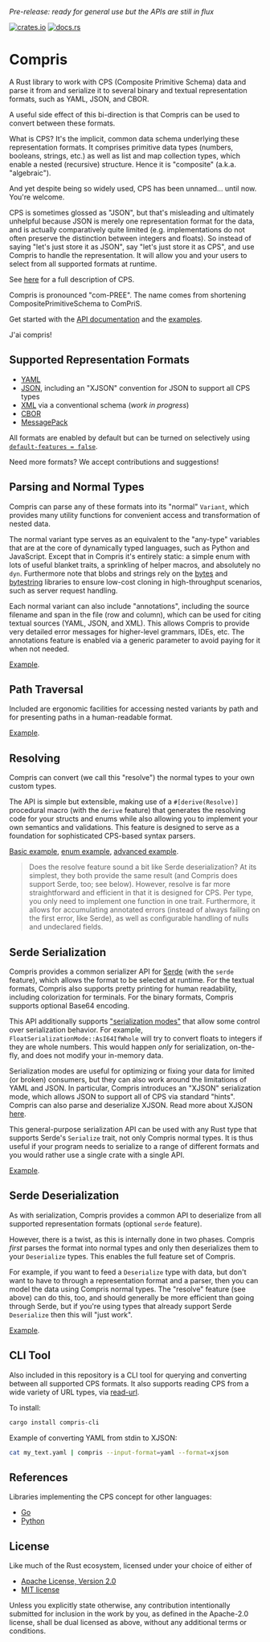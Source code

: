 *Pre-release: ready for general use but the APIs are still in flux*

[![crates.io](https://img.shields.io/crates/v/compris?color=%23227700)](https://crates.io/crates/compris)
[![docs.rs](https://img.shields.io/badge/docs.rs-latest?color=grey)](https://docs.rs/compris/latest/compris/)

Compris
=======

A Rust library to work with CPS (Composite Primitive Schema) data and parse it from and serialize it to several binary and textual representation formats, such as YAML, JSON, and CBOR.

A useful side effect of this bi-direction is that Compris can be used to convert between these formats.

What is CPS? It's the implicit, common data schema underlying these representation formats. It comprises primitive data types (numbers, booleans, strings, etc.) as well as list and map collection types, which enable a nested (recursive) structure. Hence it is "composite" (a.k.a. "algebraic").

And yet despite being so widely used, CPS has been unnamed... until now. You're welcome.

CPS is sometimes glossed as "JSON", but that's misleading and ultimately unhelpful because JSON is merely one representation format for the data, and is actually comparatively quite limited (e.g. implementations do not often preserve the distinction between integers and floats). So instead of saying "let's just store it as JSON", say "let's just store it as CPS", and use Compris to handle the representation. It will allow you and your users to select from all supported formats at runtime.

See [here](https://github.com/tliron/compris/blob/main/CPS.md) for a full description of CPS.

Compris is pronounced "com-PREE". The name comes from shortening CompositePrimitiveSchema to ComPriS.

Get started with the [API documentation](https://docs.rs/compris/latest/compris/) and the [examples](https://github.com/tliron/compris/tree/main/library/examples).

J'ai compris!

Supported Representation Formats
--------------------------------

* [YAML](https://yaml.org/)
* [JSON](https://www.json.org/), including an "XJSON" convention for JSON to support all
  CPS types
* [XML](https://www.w3.org/XML/) via a conventional schema (*work in progress*)
* [CBOR](https://cbor.io/)
* [MessagePack](https://msgpack.org/)

All formats are enabled by default but can be turned on selectively using
[`default-features = false`](https://doc.rust-lang.org/cargo/reference/features.html#dependency-features).

Need more formats? We accept contributions and suggestions!

Parsing and Normal Types
------------------------

Compris can parse any of these formats into its "normal" `Variant`, which provides many utility functions for convenient access and transformation of nested data.

The normal variant type serves as an equivalent to the "any-type" variables that are at the core of dynamically typed languages, such as Python and JavaScript. Except that in Compris it's entirely static: a simple enum with lots of useful blanket traits, a sprinkling of helper macros, and absolutely no `dyn`. Furthermore note that blobs and strings rely on the [bytes](https://github.com/tokio-rs/bytes) and [bytestring](https://crates.io/crates/bytestring) libraries to ensure low-cost cloning in high-throughput scenarios, such as server request handling.

Each normal variant can also include "annotations", including the source filename and span in the file (row and column), which can be used for citing textual sources (YAML, JSON, and XML). This allows Compris to provide very detailed error messages for higher-level grammars, IDEs, etc. The annotations feature is enabled via a generic parameter to avoid paying for it when not needed.

[Example](https://github.com/tliron/compris/blob/main/library/examples/parse.rs).

Path Traversal
--------------

Included are ergonomic facilities for accessing nested variants by path and for presenting paths in a human-readable format.

[Example](https://github.com/tliron/compris/blob/main/library/examples/traverse.rs).

Resolving
---------

Compris can convert (we call this "resolve") the normal types to your own custom types.

The API is simple but extensible, making use of a `#[derive(Resolve)]` procedural macro (with the `derive` feature) that generates the resolving code for your structs and enums while also allowing you to implement your own semantics and validations. This feature is designed to serve as a foundation for sophisticated CPS-based syntax parsers.

[Basic example](https://github.com/tliron/compris/blob/main/library/examples/resolve_basic.rs), [enum example](https://github.com/tliron/compris/blob/main/library/examples/resolve_enum.rs), [advanced example](https://github.com/tliron/compris/blob/main/library/examples/resolve_advanced.rs).

> Does the resolve feature sound a bit like Serde deserialization? At its simplest, they both provide the same result (and Compris does support Serde, too; see below). However, resolve is far more straightforward and efficient in that it is designed for CPS. Per type, you only need to implement one function in one trait. Furthermore, it allows for accumulating annotated errors (instead of always failing on the first error, like Serde), as well as configurable handling of nulls and undeclared fields.

Serde Serialization
-------------------

Compris provides a common serializer API for [Serde](https://serde.rs/) (with the `serde` feature), which allows the format to be selected at runtime. For the textual formats, Compris also supports pretty printing for human readability, including colorization for terminals. For the binary formats, Compris supports optional Base64 encoding.

This API additionally supports ["serialization modes"](https://docs.rs/compris/latest/compris/ser/struct.SerializationMode.html) that allow some control over serialization behavior. For example, `FloatSerializationMode::AsI64IfWhole` will try to convert floats to integers if they are whole numbers. This would happen *only* for serialization, on-the-fly, and does not modify your in-memory data.

Serialization modes are useful for optimizing or fixing your data for limited (or broken) consumers, but they can also work around the limitations of YAML and JSON. In particular, Compris introduces an "XJSON" serialization mode, which allows JSON to support all of CPS via standard "hints". Compris can also parse and deserialize XJSON. Read more about XJSON [here](https://github.com/tliron/compris/blob/main/CPS.md#xjson).

This general-purpose serialization API can be used with any Rust type that supports Serde's `Serialize` trait, not only Compris normal types. It is thus useful if your program needs to serialize to a range of different formats and you would rather use a single crate with a single API.

[Example](https://github.com/tliron/compris/blob/main/library/examples/serialize.rs).

Serde Deserialization
---------------------

As with serialization, Compris provides a common API to deserialize from all supported representation formats (optional `serde` feature).

However, there is a twist, as this is internally done in two phases. Compris *first* parses the format into normal types and only then deserializes them to your `Deserialize` types. This enables the full feature set of Compris.

For example, if you want to feed a `Deserialize` type with data, but don't want to have to through a representation format and a parser, then you can model the data using Compris normal types. The "resolve" feature (see above) can do this, too, and should generally be more efficient than going through Serde, but if you're using types that already support Serde `Deserialize` then this will "just work".

[Example](https://github.com/tliron/compris/blob/main/library/examples/deserialize.rs).

CLI Tool
--------

Also included in this repository is a CLI tool for querying and converting between all supported CPS formats. It also supports reading CPS from a wide variety of URL types, via [read-url](https://github.com/tliron/rust-read-url).

To install:

```sh
cargo install compris-cli
```

Example of converting YAML from stdin to XJSON:

```sh
cat my_text.yaml | compris --input-format=yaml --format=xjson
```

References
----------

Libraries implementing the CPS concept for other languages:

* [Go](https://github.com/tliron/go-ard)
* [Python](https://github.com/tliron/python-ard)

License
-------

Like much of the Rust ecosystem, licensed under your choice of either of

* [Apache License, Version 2.0](https://github.com/tliron/compris/blob/main/LICENSE-APACHE)
* [MIT license](https://github.com/tliron/compris/blob/main/LICENSE-MIT)

Unless you explicitly state otherwise, any contribution intentionally submitted for inclusion in the work by you, as defined in the Apache-2.0 license, shall be dual licensed as above, without any additional terms or conditions.
